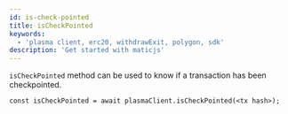 ```yaml
---
id: is-check-pointed
title: isCheckPointed
keywords:
  - 'plasma client, erc20, withdrawExit, polygon, sdk'
description: 'Get started with maticjs'
---
```


`isCheckPointed` method can be used to know if a transaction has been checkpointed.

```
const isCheckPointed = await plasmaClient.isCheckPointed(<tx hash>);
```
